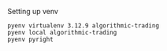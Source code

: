 Setting up venv
```
pyenv virtualenv 3.12.9 algorithmic-trading
pyenv local algorithmic-trading
pyenv pyright
```
